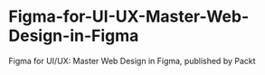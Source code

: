 


# Figma-for-UI-UX-Master-Web-Design-in-Figma
Figma for UI/UX: Master Web Design in Figma, published by Packt
